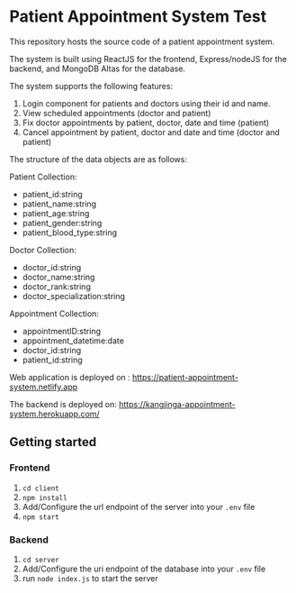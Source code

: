 # Patient Appointment System Test
This repository hosts the source code of a patient appointment system.

The system is built using ReactJS for the frontend, Express/nodeJS for the backend, and MongoDB Altas for the database.

The system supports the following features:

1. Login component for patients and doctors using their id and name.
2. View scheduled appointments (doctor and patient)
3. Fix doctor appointments by patient, doctor, date and time (patient)
4. Cancel appointment by patient, doctor and date and time (doctor and patient)


The structure of the data objects are as follows:

Patient Collection: 
- patient_id:string
- patient_name:string
- patient_age:string
- patient_gender:string
- patient_blood_type:string

Doctor Collection: 
- doctor_id:string
- doctor_name:string
- doctor_rank:string
- doctor_specialization:string

Appointment Collection: 
- appointmentID:string
- appointment_datetime:date
- doctor_id:string
- patient_id:string

Web application is deployed on : https://patient-appointment-system.netlify.app

The backend is deployed on: https://kangjinga-appointment-system.herokuapp.com/

## Getting started

### Frontend
1. `cd client`
2. `npm install`
3. Add/Configure the url endpoint of the server into your `.env` file
4. `npm start`

### Backend
1. `cd server`
2. Add/Configure the uri endpoint of the database into your `.env` file
3. run `node index.js` to start the server